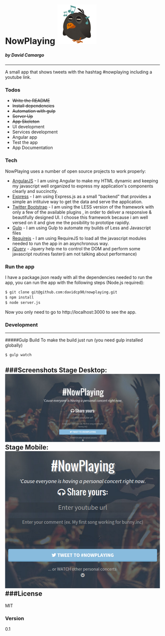 # NowPlaying ![alt text](https://raw.githubusercontent.com/davidcp90/nowplaying/master/dist/img/favicon.png "Logo")
##### by David Camargo
---
A small app that shows tweets with the hashtag #nowplaying including a youtube link.
### Todos

 - ~~Write the README~~
 - ~~Install dependencies~~
 - ~~Automation with gulp~~
 - ~~Server Up~~
 - ~~App Skeleton~~
 - UI development
 - Services development
 - Angular app
 - Test the app
 - App Documentation


### Tech

NowPlaying uses a number of open source projects to work properly:

* [AngularJS] - I am using Angular to make my HTML dynamic and keeping my javascript well organized to express my application's components clearly and succinctly.
* [Express] - I am using Express.js as a small "backend" that provides a simple an intituive way to get the data and serve the application.
* [Twitter Bootstrap] - I am using the LESS version of the framework with only a few of the available plugins , in order to deliver a responsive & beautifully designed UI. I choose this framework because i am well versed on it and give me the posibility to prototipe rapidly.  
* [Gulp] - I am using Gulp to automate my builds of Less and Javascript files
* [Requirejs] - I am using RequireJS to load all the javascript modules needed to run the app in an asynchronous way.
* [jQuery] - Jquery help me to control the DOM and perform some javascript routines faster(i am not talking about performance)

### Run the app

I have a package.json ready with all the dependencies needed to run the app, you can run the app with the following steps (Node.js required):

```sh
$ git clone git@github.com:davidcp90/nowplaying.git
$ npm install
$ node server.js
```
Now you only need to go to http://localhost:3000 to see the app.

### Development
***
#####Gulp Build
To make the build just run (you need gulp installed globally)
```sh
$ gulp watch
```

###Screenshots
Stage Desktop:
![alt text](https://raw.githubusercontent.com/davidcp90/nowplaying/master/screenshots/stage-desktop.png "Stage Desktop")
Stage Mobile:
![alt text](https://raw.githubusercontent.com/davidcp90/nowplaying/master/screenshots/stage-rwd.png "Stage Mobile")
###License
----

MIT

### Version
0.1



[//]: # (These are reference links used in the body of this note and get stripped out when the markdown processor does its job. There is no need to format nicely because it shouldn't be seen. Thanks SO - http://stackoverflow.com/questions/4823468/store-comments-in-markdown-syntax)


   [git-repo-url]: <https://github.com/joemccann/dillinger.git>
   [node.js]: <http://nodejs.org>
   [Twitter Bootstrap]: <http://twitter.github.com/bootstrap/>
   [jQuery]: <http://jquery.com>
   [express]: <http://expressjs.com>
   [AngularJS]: <http://angularjs.org>
   [Gulp]: <http://gulpjs.com>
   [RequireJS]: <http://requirejs.org>



